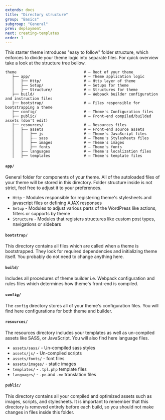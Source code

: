 ```yaml
---
extends: docs
title: "Directory structure"
group: "Basics"
subgroup: "General"
prev: deployment
next: creating-templates
order: 1
---
```


This starter theme introduces "easy to follow" folder structure, which enforces to divide your theme logic into separate files. For quick overview take a look at the structure tree bellow.

```
theme                              # — Root of your theme
   ├── app/                        # — Theme application logic
   │   ├── Http/                   # — Http layer of theme
   │   ├── Setup/                  # — Setups for theme
   │   ├── Structure/              # — Structures for theme
   ├── build/                      # — Webpack builder configuration and instruction files
   ├── bootstrap/                  # — Files responsible for bootstrapping a theme
   ├── config/                     # — Theme's Configuration files
   ├── public/                     # — Front-end compiled/builded assets (don't edit)
   ├── resources/                  # — Resources files
   │   ├── assets                  # — Front-end source assets
   │   │   ├── js                  # — Theme's JavaScript files
   │   │   ├── sass                # — Theme's Stylesheets files
   │   │   ├── images              # — Theme's images
   │   │   ├── fonts               # — Theme's fonts
   │   ├── languages               # — Theme's localization files
   │   ├── templates               # — Theme's template files
```

#### `app/`

General folder for components of your theme. All of the autoloaded files of your theme will be stored in this directory. Folder structure inside is not strict, feel free to adjust it to your preferences.

- `Http` - Modules responsible for registering theme's stylesheets and javascript files or defining AJAX responses
- `Setup` - Modules to adjust various parts of the WordPress like actions, filters or supports by theme
- `Structure` - Modules that registers structures like custom post types, navigations or sidebars

#### `bootstrap/`

This directory contains all files which are called when a theme is bootstrapped. They look for required dependencies and initializing theme itself. You probably do not need to change anything here.

#### `build/`

Includes all procedures of theme builder i.e. Webpack configuration and rules files which determines how theme's front-end is compiled.

#### `config/`

The `config` directory stores all of your theme's configuration files. You will find here configurations for both theme and builder.

#### `resources/`

The resources directory includes your templates as well as un-compiled assets like SASS, or JavaScript. You will also find here language files.

- `assets/sass/` - Un-compiled sass styles
- `assets/js/` - Un-compiled scripts
- `assets/fonts/` - font files
- `assets/images/` - static images
- `templates/` - `.tpl.php` template files
- `languages/` - `.po` and `.mo` translation files

#### `public/`

This directory contains all your compiled and optimized assets such as images, scripts, and stylesheets. It is important to remember that this directory is removed entirely before each build, so you should not make changes in files inside this folder.
